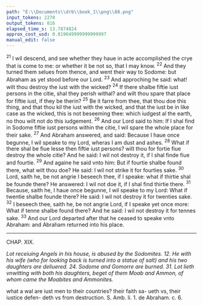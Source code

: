 ```yaml
---
path: "E:\\Documents\\drb\\book_1\\png\\88.png"
input_tokens: 2270
output_tokens: 816
elapsed_time_s: 13.7874824
approx_cost_usd: 0.019049999999999997
manual_edit: false
---
```

<sup>21</sup> I wil descend, and see whether they haue in acte accomplished the crye that is come to me: or whether it be not so, that I may know. <sup>22</sup> And they turned them selues from thence, and went their way to Sodome: but Abraham as yet stood before our Lord. <sup>23</sup> And approching he said: what! wilt thou destroy the iust with the wicked? <sup>24</sup> If there shalbe fiftie iust persons in the citie, shal they perish withal? and wilt thou spare that place for fiftie iust, if they be therin? <sup>25</sup> Be it farre from thee, that thou doe this thing, and that thou kil the iust with the wicked, and that the iust be in like case as the wicked, this is not beseeming thee: which iudgest al the earth, no thou wilt not do this iudgement. <sup>26</sup> And our Lord said to him: If I shal find in Sodome fiftie iust persons within the citie, I wil spare the whole place for their sake. <sup>27</sup> And Abraham answered, and said: Because I haue once begunne, I wil speake to my Lord, wheras I am dust and ashes. <sup>28</sup> What if there shal be fiue lesse then fiftie iust persons? wilt thou for fortie fiue destroy the whole citie? And he said: I wil not destroy it, if I shal finde fiue and fourtie. <sup>29</sup> And againe he said vnto him: But if fourtie shalbe found there, what wilt thou doe? He said: I wil not strike it for fourties sake. <sup>30</sup> Lord, saith he, be not angrie I beseech thee, if I speake: what if thirtie shal be founde there? He answered: I wil not doe it, if I shal find thirtie there. <sup>31</sup> Because, saith he, I haue once begunne, I wil speake to my Lord: What if twentie shalbe founde there? He said: I wil not destroy it for twenties sake. <sup>32</sup> I beseech thee, saith he, be not angrie Lord, if I speake yet once more: What if tenne shalbe found there? And he said: I wil not destroy it for tennes sake. <sup>33</sup> And our Lord departed after that he ceased to speake vnto Abraham: and Abraham returned into his place.

<hr>

CHAP. XIX.

*Lot receiuing Angels in his house, is abused by the Sodomites. 12. He with his wife (who for looking back is turned into a statue of salt) and his two daughters are deliuered. 24. Sodome and Gomorre are burned. 31. Lot lieth vnwitting with both his daughters, beget of them Moab and Ammon, of whom came the Moabites and Ammonites.*

<aside>what a wal are iust men to their countries? their faith sa- ueth vs, their iustice defen- deth vs from destruction. S. Amb. li. 1. de Abraham. c. 6.</aside>

[^1]: Abraham. c. 6.